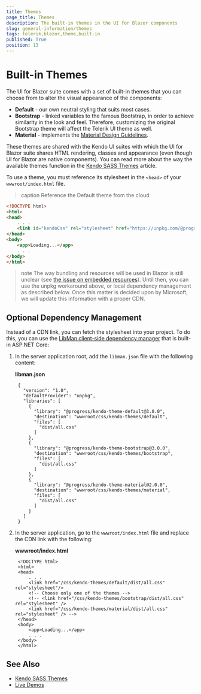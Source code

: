 ```yaml
---
title: Themes
page_title: Themes
description: The built-in themes in the UI for Blazor components
slug: general-information/themes
tags: telerik,blazor,theme,built-in
published: True
position: 13
---
```


# Built-in Themes

The UI for Blazor suite comes with a set of built-in themes that you can choose from to alter the visual appearance of the components:

* **Default** - our own neutral styling that suits most cases.
* **Bootstrap** - linked variables to the famous Bootstrap, in order to achieve similarity in the look and feel. Therefore, customizing the original Bootstrap theme will affect the Telerik UI theme as well.
* **Material** - implements the [Material Design Guidelines](https://material.io/design/).

These themes are shared with the Kendo UI suites with which the UI for Blazor suite shares HTML rendering, classes and appearance (even though UI for Blazor are native components). You can read more about the way the available themes function in the [Kendo SASS Themes](https://docs.telerik.com/kendo-ui/styles-and-layout/sass-themes) article.

To use a theme, you must reference its stylesheet in the `<head>` of your `wwwroot/index.html` file.

>caption Reference the Default theme from the cloud

````HTML
<!DOCTYPE html>
<html>
<head>
    . . .
    <link id="kendoCss" rel="stylesheet" href="https://unpkg.com/@progress/kendo-theme-default@latest/dist/all.css" />
</head>
<body>
    <app>Loading...</app>
    . . .
</body>
</html>
````

>note The way bundling and resources will be used in Blazor is still unclear (see [the issue on embedded resources](https://github.com/aspnet/AspNetCore/issues/6349)). Until then, you can use the unpkg workaround above, or local dependency management as described below. Once this matter is decided upon by Microsoft, we will update this information with a proper CDN.

## Optional Dependency Management

Instead of a CDN link, you can fetch the stylesheet into your project. To do this, you can use the [LibMan client-side dependency manager](https://docs.microsoft.com/en-us/aspnet/core/client-side/libman/?view=aspnetcore-2.2) that is built-in ASP.NET Core:

1. In the server application root, add the `libman.json` file with the following content:

    **libman.json**

        {
          "version": "1.0",
          "defaultProvider": "unpkg",
          "libraries": [
            {
              "library": "@progress/kendo-theme-default@3.0.0",
              "destination": "wwwroot/css/kendo-themes/default",
              "files": [
                "dist/all.css"
              ]
            },
            {
              "library": "@progress/kendo-theme-bootstrap@3.0.0",
              "destination": "wwwroot/css/kendo-themes/bootstrap",
              "files": [
                "dist/all.css"
              ]
            },
            {
              "library": "@progress/kendo-theme-material@2.0.0",
              "destination": "wwwroot/css/kendo-themes/material",
              "files": [
                "dist/all.css"
              ]
            }
          ]
        }

1. In the server application, go to the `wwwroot/index.html` file and replace the CDN link with the following:

    **wwwroot/index.html**
    
        <!DOCTYPE html>
        <html>
        <head>
            . . .
            <link href="/css/kendo-themes/default/dist/all.css" rel="stylesheet"/>
            <!-- Choose only one of the themes -->
            <!-- <link href="/css/kendo-themes/bootstrap/dist/all.css" rel="stylesheet" />
            <link href="/css/kendo-themes/material/dist/all.css" rel="stylesheet" /> -->
        </head>
        <body>
            <app>Loading...</app>
            . . .
        </body>
        </html>



## See Also

  * [Kendo SASS Themes](https://docs.telerik.com/kendo-ui/styles-and-layout/sass-themes)
  * [Live Demos](https://demos.telerik.com/blazor)
